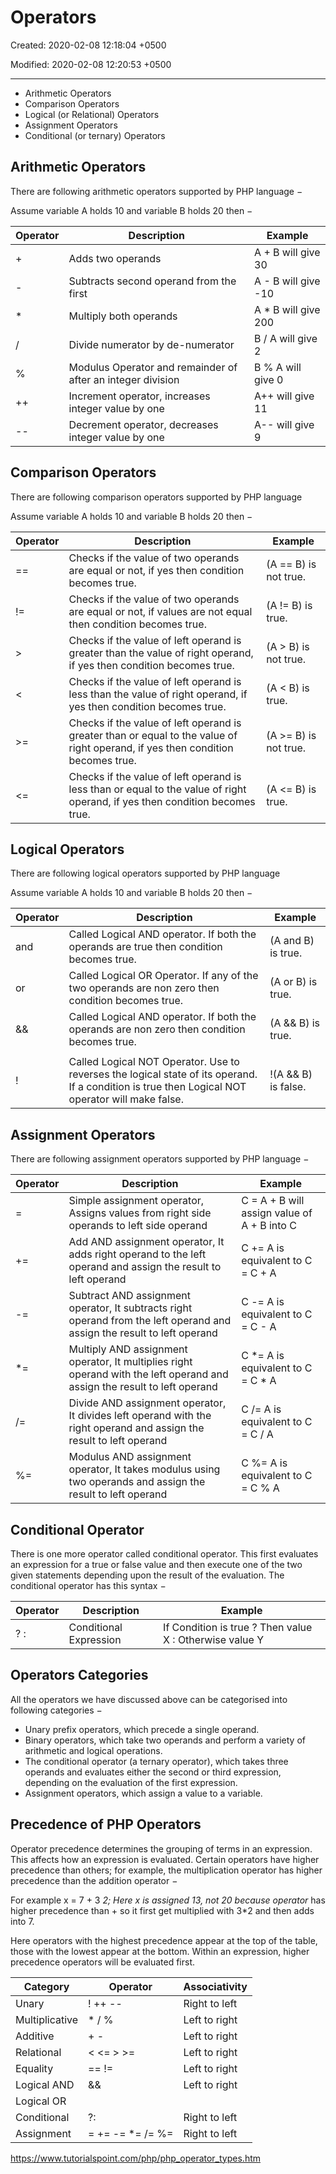 # Operators

Created: 2020-02-08 12:18:04 +0500

Modified: 2020-02-08 12:20:53 +0500

---

- Arithmetic Operators
- Comparison Operators
- Logical (or Relational) Operators
- Assignment Operators
- Conditional (or ternary) Operators

## Arithmetic Operators

There are following arithmetic operators supported by PHP language −

Assume variable A holds 10 and variable B holds 20 then −

| Operator | Description                                                 | Example              |
|----------|----------------------------------------------|----------------|
| +       | Adds two operands                                           | A + B will give 30   |
| -    | Subtracts second operand from the first                     | A - B will give -10  |
| *       | Multiply both operands                                      | A * B will give 200 |
| /        | Divide numerator by de-numerator                            | B / A will give 2    |
| %       | Modulus Operator and remainder of after an integer division | B % A will give 0    |
| ++       | Increment operator, increases integer value by one          | A++ will give 11     |
| --   | Decrement operator, decreases integer value by one          | A-- will give 9     |

## Comparison Operators

There are following comparison operators supported by PHP language

Assume variable A holds 10 and variable B holds 20 then −

| Operator | Description                                                                                                                     | Example                |
|----------|--------------------------------------------------|-------------|
| ==       | Checks if the value of two operands are equal or not, if yes then condition becomes true.                                       | (A == B) is not true.  |
| !=       | Checks if the value of two operands are equal or not, if values are not equal then condition becomes true.                      | (A != B) is true.      |
| >       | Checks if the value of left operand is greater than the value of right operand, if yes then condition becomes true.             | (A > B) is not true.  |
| <       | Checks if the value of left operand is less than the value of right operand, if yes then condition becomes true.                | (A < B) is true.      |
| >=      | Checks if the value of left operand is greater than or equal to the value of right operand, if yes then condition becomes true. | (A >= B) is not true. |
| <=      | Checks if the value of left operand is less than or equal to the value of right operand, if yes then condition becomes true.    | (A <= B) is true.     |

## Logical Operators

There are following logical operators supported by PHP language

Assume variable A holds 10 and variable B holds 20 then −

| Operator | Description                                                                                                                                      | Example             |
|----------|----------------------------------------------------|-----------|
| and      | Called Logical AND operator. If both the operands are true then condition becomes true.                                                          | (A and B) is true.  |
| or       | Called Logical OR Operator. If any of the two operands are non zero then condition becomes true.                                                 | (A or B) is true.   |
| &&       | Called Logical AND operator. If both the operands are non zero then condition becomes true.                                                      | (A && B) is true.   |
| ||     | Called Logical OR Operator. If any of the two operands are non zero then condition becomes true.                                                 | (A || B) is true. |
| !        | Called Logical NOT Operator. Use to reverses the logical state of its operand. If a condition is true then Logical NOT operator will make false. | !(A && B) is false. |

## Assignment Operators

There are following assignment operators supported by PHP language −

| Operator | Description                                                                                                               | Example                                     |
|----------|--------------------------------------------|-------------------|
| =        | Simple assignment operator, Assigns values from right side operands to left side operand                                  | C = A + B will assign value of A + B into C |
| +=       | Add AND assignment operator, It adds right operand to the left operand and assign the result to left operand              | C += A is equivalent to C = C + A           |
| -=       | Subtract AND assignment operator, It subtracts right operand from the left operand and assign the result to left operand  | C -= A is equivalent to C = C - A           |
| *=      | Multiply AND assignment operator, It multiplies right operand with the left operand and assign the result to left operand | C *= A is equivalent to C = C * A         |
| /=       | Divide AND assignment operator, It divides left operand with the right operand and assign the result to left operand      | C /= A is equivalent to C = C / A           |
| %=       | Modulus AND assignment operator, It takes modulus using two operands and assign the result to left operand                | C %= A is equivalent to C = C % A           |

## Conditional Operator

There is one more operator called conditional operator. This first evaluates an expression for a true or false value and then execute one of the two given statements depending upon the result of the evaluation. The conditional operator has this syntax −

| Operator | Description            | Example                                                 |
|-----------|--------------------|------------------------------------------|
| ? :      | Conditional Expression | If Condition is true ? Then value X : Otherwise value Y |

## Operators Categories

All the operators we have discussed above can be categorised into following categories −

- Unary prefix operators, which precede a single operand.
- Binary operators, which take two operands and perform a variety of arithmetic and logical operations.
- The conditional operator (a ternary operator), which takes three operands and evaluates either the second or third expression, depending on the evaluation of the first expression.
- Assignment operators, which assign a value to a variable.

## Precedence of PHP Operators

Operator precedence determines the grouping of terms in an expression. This affects how an expression is evaluated. Certain operators have higher precedence than others; for example, the multiplication operator has higher precedence than the addition operator −

For example x = 7 + 3 *2; Here x is assigned 13, not 20 because operator* has higher precedence than + so it first get multiplied with 3*2 and then adds into 7.

Here operators with the highest precedence appear at the top of the table, those with the lowest appear at the bottom. Within an expression, higher precedence operators will be evaluated first.

| Category       | Operator          | Associativity |
|----------------|-------------------|---------------|
| Unary          | ! ++ --       | Right to left |
| Multiplicative | * / %            | Left to right |
| Additive       | + -           | Left to right |
| Relational     | < <= > >=     | Left to right |
| Equality       | == !=             | Left to right |
| Logical AND    | &&                | Left to right |
| Logical OR     | ||              | Left to right |
| Conditional    | ?:                | Right to left |
| Assignment     | = += -= *= /= %= | Right to left |

<https://www.tutorialspoint.com/php/php_operator_types.htm>
